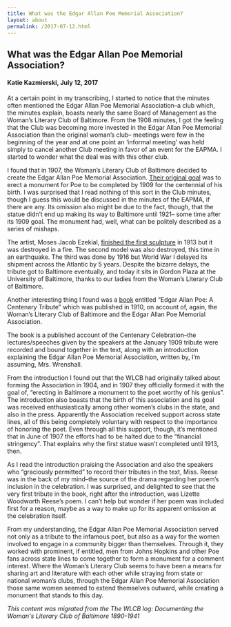 ```yaml
---
title: What was the Edgar Allan Poe Memorial Association?
layout: about
permalink: /2017-07-12.html
---
```


## What was the Edgar Allan Poe Memorial Association?
#### Katie Kazmierski, July 12, 2017

At a certain point in my transcribing, I started to notice that the minutes often mentioned the Edgar Allan Poe Memorial Association–a club which, the minutes explain, boasts nearly the same Board of Management as the Woman’s Literary Club of Baltimore. From the 1908 minutes, I got the feeling that the Club was becoming more invested in the Edgar Allan Poe Memorial Association than the original woman’s club– meetings were few in the beginning of the year and at one point an ‘informal meeting’ was held simply to cancel another Club meeting in favor of an event for the EAPMA. I started to wonder what the deal was with this other club.

I found that in 1907, the Woman’s Literary Club of Baltimore decided to create the Edgar Allan Poe Memorial Association. [Their original goal](https://explore.baltimoreheritage.org/items/show/185#.WWV6vtPys0p) was to erect a monument for Poe to be completed by 1909 for the centennial of his birth. I was surprised that I read nothing of this sort in the Club minutes, though I guess this would be discussed in the minutes of the EAPMA, if there are any. Its omission also might be due to the fact, though, that the statue didn’t end up making its way to Baltimore until 1921– some time after its 1909 goal. The monument had, well, what can be politely described as a series of mishaps.

The artist, Moses Jacob Ezekial, [finished the first sculpture](https://explore.baltimoreheritage.org/items/show/185#.WWV6vtPys0p) in 1913 but it was destroyed in a fire. The second model was also destroyed, this time in an earthquake. The third was done by 1916 but World War I delayed its shipment across the Atlantic by 5 years. Despite the bizarre delays, the tribute got to Baltimore eventually, and today it sits in Gordon Plaza at the University of Baltimore, thanks to our ladies from the Woman’s Literary Club of Baltimore. 

Another interesting thing I found was a [book](https://babel.hathitrust.org/cgi/pt?id=coo1.ark:/13960/t2988sz1g;view=1up;seq=2) entitled “Edgar Allan Poe: A Centenary Tribute” which was published in 1910, on account of, again, the Woman’s Literary Club of Baltimore and the Edgar Allan Poe Memorial Association.

The book is a published account of the Centenary Celebration–the lectures/speeches given by the speakers at the January 1909 tribute were recorded and bound together in the text, along with an introduction explaining the Edgar Allan Poe Memorial Association, written by, I’m assuming, Mrs. Wrenshall.

From the introduction I found out that the WLCB had originally talked about forming the Association in 1904, and in 1907 they officially formed it with the goal of, “erecting in Baltimore a monument to the poet worthy of his genius”. The introduction also boasts that the birth of this association and its goal was received enthusiastically among other women’s clubs in the state, and also in the press. Apparently the Association received support across state lines, all of this being completely voluntary with respect to the importance of honoring the poet. Even through all this support, though, it’s mentioned that in June of 1907 the efforts had to be halted due to the “financial stringency”. That explains why the first statue wasn’t completed until 1913, then.

As I read the introduction praising the Association and also the speakers who “graciously permitted” to record their tributes in the text, Miss. Reese was in the back of my mind–the source of the drama regarding her poem’s inclusion in the celebration. I was surprised, and delighted to see that the very first tribute in the book, right after the introduction, was Lizette Woodworth Reese’s poem. I can’t help but wonder if her poem was included first for a reason, maybe as a way to make up for its apparent omission at the celebration itself.

From my understanding, the Edgar Allan Poe Memorial Association served not only as a tribute to the infamous poet, but also as a way for the women involved to engage in a community bigger than themselves. Through it, they worked with prominent, if entitled, men from Johns Hopkins and other Poe fans across state lines to come together to form a monument for a comment interest. Where the Woman’s Literary Club seems to have been a means for sharing art and literature with each other while straying from state or national woman’s clubs, through the Edgar Allan Poe Memorial Association those same women seemed to extend themselves outward, while creating a monument that stands to this day.

*This content was migrated from the The WLCB log: Documenting the Woman's Literary Club of Baltimore 1890-1941*